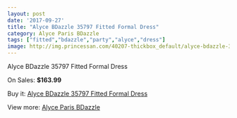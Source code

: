 ```yaml
---
layout: post
date: '2017-09-27'
title: "Alyce BDazzle 35797 Fitted Formal Dress"
category: Alyce Paris BDazzle
tags: ["fitted","bdazzle","party","alyce","dress"]
image: http://img.princessan.com/40207-thickbox_default/alyce-bdazzle-35797-fitted-formal-dress.jpg
---
```

Alyce BDazzle 35797 Fitted Formal Dress

On Sales: **$163.99**
<a href="https://www.princessan.com/en/alyce-paris-bdazzle/18829-alyce-bdazzle-35797-fitted-formal-dress.html"><amp-img layout="responsive" width="600" height="600" src="//img.princessan.com/40207-thickbox_default/alyce-bdazzle-35797-fitted-formal-dress.jpg" alt="Alyce BDazzle 35797 Fitted Formal Dress 0" /></a>
<a href="https://www.princessan.com/en/alyce-paris-bdazzle/18829-alyce-bdazzle-35797-fitted-formal-dress.html"><amp-img layout="responsive" width="600" height="600" src="//img.princessan.com/40208-thickbox_default/alyce-bdazzle-35797-fitted-formal-dress.jpg" alt="Alyce BDazzle 35797 Fitted Formal Dress 1" /></a>

Buy it: [Alyce BDazzle 35797 Fitted Formal Dress](https://www.princessan.com/en/alyce-paris-bdazzle/18829-alyce-bdazzle-35797-fitted-formal-dress.html "Alyce BDazzle 35797 Fitted Formal Dress")

View more: [Alyce Paris BDazzle](https://www.princessan.com/en/4-alyce-paris-bdazzle "Alyce Paris BDazzle")